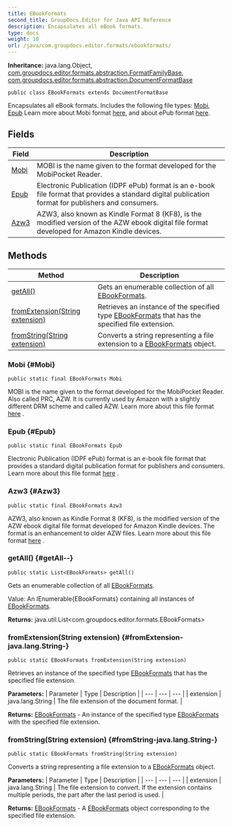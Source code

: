 ```yaml
---
title: EBookFormats
second_title: GroupDocs.Editor for Java API Reference
description: Encapsulates all eBook formats.
type: docs
weight: 10
url: /java/com.groupdocs.editor.formats/ebookformats/
---
```

**Inheritance:**
java.lang.Object, [com.groupdocs.editor.formats.abstraction.FormatFamilyBase](../../com.groupdocs.editor.formats.abstraction/formatfamilybase), [com.groupdocs.editor.formats.abstraction.DocumentFormatBase](../../com.groupdocs.editor.formats.abstraction/documentformatbase)
```
public class EBookFormats extends DocumentFormatBase
```

Encapsulates all eBook formats. Includes the following file types: [Mobi](../../com.groupdocs.editor.formats/ebookformats\#Mobi), [Epub](../../com.groupdocs.editor.formats/ebookformats\#Epub) Learn more about Mobi format [here][], and about ePub format [here][here 1].


[here]: https://docs.fileformat.com/ebook/mobi/
[here 1]: https://docs.fileformat.com/ebook/epub/
## Fields

| Field | Description |
| --- | --- |
| [Mobi](#Mobi) | MOBI is the name given to the format developed for the MobiPocket Reader. |
| [Epub](#Epub) | Electronic Publication (IDPF ePub) format is an e-book file format that provides a standard digital publication format for publishers and consumers. |
| [Azw3](#Azw3) | AZW3, also known as Kindle Format 8 (KF8), is the modified version of the AZW ebook digital file format developed for Amazon Kindle devices. |
## Methods

| Method | Description |
| --- | --- |
| [getAll()](#getAll--) | Gets an enumerable collection of all [EBookFormats](../../com.groupdocs.editor.formats/ebookformats). |
| [fromExtension(String extension)](#fromExtension-java.lang.String-) | Retrieves an instance of the specified type [EBookFormats](../../com.groupdocs.editor.formats/ebookformats) that has the specified file extension. |
| [fromString(String extension)](#fromString-java.lang.String-) | Converts a string representing a file extension to a [EBookFormats](../../com.groupdocs.editor.formats/ebookformats) object. |
### Mobi {#Mobi}
```
public static final EBookFormats Mobi
```


MOBI is the name given to the format developed for the MobiPocket Reader. Also called PRC, AZW. It is currently used by Amazon with a slightly different DRM scheme and called AZW. Learn more about this file format  [here][] .


[here]: https://docs.fileformat.com/ebook/mobi/

### Epub {#Epub}
```
public static final EBookFormats Epub
```


Electronic Publication (IDPF ePub) format is an e-book file format that provides a standard digital publication format for publishers and consumers. Learn more about this file format  [here][] .


[here]: https://docs.fileformat.com/ebook/epub/

### Azw3 {#Azw3}
```
public static final EBookFormats Azw3
```


AZW3, also known as Kindle Format 8 (KF8), is the modified version of the AZW ebook digital file format developed for Amazon Kindle devices. The format is an enhancement to older AZW files. Learn more about this file format  [here][] .


[here]: https://docs.fileformat.com/ebook/azw3/

### getAll() {#getAll--}
```
public static List<EBookFormats> getAll()
```


Gets an enumerable collection of all [EBookFormats](../../com.groupdocs.editor.formats/ebookformats).

Value: An  IEnumerable\{EBookFormats\}  containing all instances of [EBookFormats](../../com.groupdocs.editor.formats/ebookformats).

**Returns:**
java.util.List<com.groupdocs.editor.formats.EBookFormats>
### fromExtension(String extension) {#fromExtension-java.lang.String-}
```
public static EBookFormats fromExtension(String extension)
```


Retrieves an instance of the specified type [EBookFormats](../../com.groupdocs.editor.formats/ebookformats) that has the specified file extension.

**Parameters:**
| Parameter | Type | Description |
| --- | --- | --- |
| extension | java.lang.String | The file extension of the document format. |

**Returns:**
[EBookFormats](../../com.groupdocs.editor.formats/ebookformats) - An instance of the specified type [EBookFormats](../../com.groupdocs.editor.formats/ebookformats) with the specified file extension.
### fromString(String extension) {#fromString-java.lang.String-}
```
public static EBookFormats fromString(String extension)
```


Converts a string representing a file extension to a [EBookFormats](../../com.groupdocs.editor.formats/ebookformats) object.

**Parameters:**
| Parameter | Type | Description |
| --- | --- | --- |
| extension | java.lang.String | The file extension to convert. If the extension contains multiple periods, the part after the last period is used. |

**Returns:**
[EBookFormats](../../com.groupdocs.editor.formats/ebookformats) - A [EBookFormats](../../com.groupdocs.editor.formats/ebookformats) object corresponding to the specified file extension.
